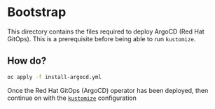 # Bootstrap

This directory contains the files required to deploy ArgoCD (Red Hat GitOps).
This is a prerequisite before being able to run `kustomize`.

## How do?

```bash
oc apply -f install-argocd.yml
```

Once the Red Hat GitOps (ArgoCD) operator has been deployed, then continue on with the [`kustomize`](../kustomize/README.md) configuration
